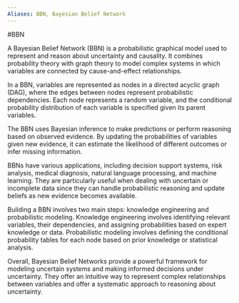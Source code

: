 ```yaml
---
Aliases: BBN, Bayesian Belief Network
---
```

#BBN

A Bayesian Belief Network (BBN) is a probabilistic graphical model used to represent and reason about uncertainty and causality. It combines probability theory with graph theory to model complex systems in which variables are connected by cause-and-effect relationships.

In a BBN, variables are represented as nodes in a directed acyclic graph (DAG), where the edges between nodes represent probabilistic dependencies. Each node represents a random variable, and the conditional probability distribution of each variable is specified given its parent variables.

The BBN uses Bayesian inference to make predictions or perform reasoning based on observed evidence. By updating the probabilities of variables given new evidence, it can estimate the likelihood of different outcomes or infer missing information.

BBNs have various applications, including decision support systems, risk analysis, medical diagnosis, natural language processing, and machine learning. They are particularly useful when dealing with uncertain or incomplete data since they can handle probabilistic reasoning and update beliefs as new evidence becomes available.

Building a BBN involves two main steps: knowledge engineering and probabilistic modeling. Knowledge engineering involves identifying relevant variables, their dependencies, and assigning probabilities based on expert knowledge or data. Probabilistic modeling involves defining the conditional probability tables for each node based on prior knowledge or statistical analysis.

Overall, Bayesian Belief Networks provide a powerful framework for modeling uncertain systems and making informed decisions under uncertainty. They offer an intuitive way to represent complex relationships between variables and offer a systematic approach to reasoning about uncertainty.
